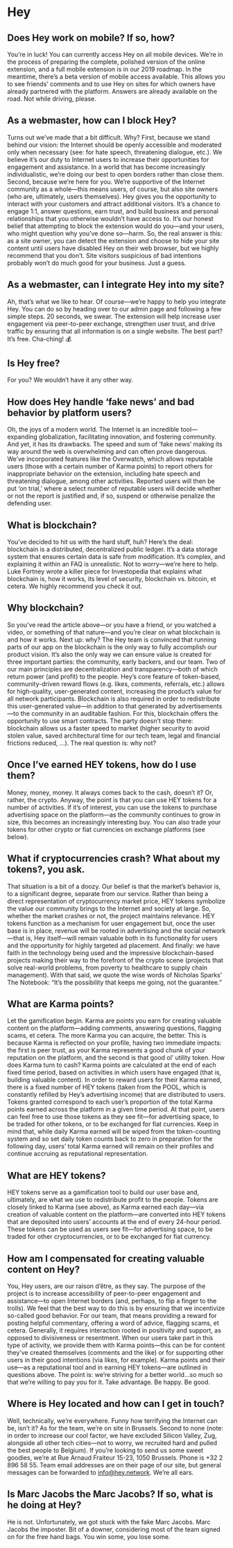 # Hey

## Does Hey work on mobile? If so, how?

You’re in luck! You can currently access Hey on all mobile devices. We’re in the process of preparing the complete, polished version of the online extension, and a full mobile extension is in our 2019 roadmap. In the meantime, there’s a beta version of mobile access available. This allows you to see friends’ comments and to use Hey on sites for which owners have already partnered with the platform. Answers are already available on the road. Not while driving, please.

## **As a webmaster, how can I block Hey?**

Turns out we’ve made that a bit difficult. Why? First, because we stand behind our vision: the Internet should be openly accessible and moderated only when necessary \(see: for hate speech, threatening dialogue, etc.\). We believe it’s our duty to Internet users to increase their opportunities for engagement and assistance. In a world that has become increasingly individualistic, we’re doing our best to open borders rather than close them. Second, because we’re here for you. We’re supportive of the Internet community as a whole—this means users, of course, but also site owners \(who are, ultimately, users themselves\). Hey gives you the opportunity to interact with your customers and attract additional visitors. It’s a chance to engage 1:1, answer questions, earn trust, and build business and personal relationships that you otherwise wouldn’t have access to. It’s our honest belief that attempting to block the extension would do you—and your users, who might question why you’ve done so—harm. So, the real answer is this: as a site owner, you can detect the extension and choose to hide your site content until users have disabled Hey on their web browser, but we highly recommend that you don’t. Site visitors suspicious of bad intentions probably won’t do much good for your business. Just a guess.

## **As a webmaster, can I integrate Hey into my site?**

Ah, that’s what we like to hear. Of course—we’re happy to help you integrate Hey. You can do so by heading over to our admin page and following a few simple steps. 20 seconds, we swear. The extension will help increase user engagement via peer-to-peer exchange, strengthen user trust, and drive traffic by ensuring that all information is on a single website. The best part? It’s free. Cha-ching! 💰

## **Is Hey free?**

For you? We wouldn’t have it any other way.

## **How does Hey handle ‘fake news’ and bad behavior by platform users?**

Oh, the joys of a modern world. The Internet is an incredible tool—expanding globalization, facilitating innovation, and fostering community. And yet, it has its drawbacks. The speed and sum of ‘fake news’ making its way around the web is overwhelming and can often prove dangerous. We’ve incorporated features like the Overwatch, which allows reputable users \(those with a certain number of Karma points\) to report others for inappropriate behavior on the extension, including hate speech and threatening dialogue, among other activities. Reported users will then be put ‘on trial,’ where a select number of reputable users will decide whether or not the report is justified and, if so, suspend or otherwise penalize the defending user.

## **What is blockchain?**

You’ve decided to hit us with the hard stuff, huh? Here’s the deal: blockchain is a distributed, decentralized public ledger. It’s a data storage system that ensures certain data is safe from modification. It’s complex, and explaining it within an FAQ is unrealistic. Not to worry—we’re here to help. Luke Fortney wrote a killer piece for Investopedia that explains what blockchain is, how it works, its level of security, blockchain vs. bitcoin, et cetera. We highly recommend you check it out.

## **Why blockchain?**

So you’ve read the article above—or you have a friend, or you watched a video, or something of that nature—and you’re clear on what blockchain is and how it works. Next up: why? The Hey team is convinced that running parts of our app on the blockchain is the only way to fully accomplish our product vision. It’s also the only way we can ensure value is created for three important parties: the community, early backers, and our team. Two of our main principles are decentralization and transparency—both of which return power \(and profit\) to the people. Hey’s core feature of token-based, community-driven reward flows \(e.g. likes, comments, referrals, etc.\) allows for high-quality, user-generated content, increasing the product’s value for all network participants. Blockchain is also required in order to redistribute this user-generated value—in addition to that generated by advertisements—to the community in an auditable fashion. For this, blockchain offers the opportunity to use smart contracts. The party doesn’t stop there: blockchain allows us a faster speed to market \(higher security to avoid stolen value, saved architectural time for our tech team, legal and financial frictions reduced, …\). The real question is: why not?

## **Once I’ve earned HEY tokens, how do I use them?**

Money, money, money. It always comes back to the cash, doesn’t it? Or, rather, the crypto. Anyway, the point is that you can use HEY tokens for a number of activities. If it’s of interest, you can use the tokens to purchase advertising space on the platform—as the community continues to grow in size, this becomes an increasingly interesting buy. You can also trade your tokens for other crypto or fiat currencies on exchange platforms \(see below\).

## **What if cryptocurrencies crash? What about my tokens?, you ask.**

That situation is a bit of a doozy. Our belief is that the market’s behavior is, to a significant degree, separate from our service. Rather than being a direct representation of cryptocurrency market price, HEY tokens symbolize the value our community brings to the Internet and society at large. So, whether the market crashes or not, the project maintains relevance. HEY tokens function as a mechanism for user engagement but, once the user base is in place, revenue will be rooted in advertising and the social network—that is, Hey itself—will remain valuable both in its functionality for users and the opportunity for highly targeted ad placement. And finally: we have faith in the technology being used and the impressive blockchain-based projects making their way to the forefront of the crypto scene \(projects that solve real-world problems, from poverty to healthcare to supply chain management\). With that said, we quote the wise words of Nicholas Sparks’ The Notebook: “It’s the possibility that keeps me going, not the guarantee.”

## **What are Karma points?**

Let the gamification begin. Karma are points you earn for creating valuable content on the platform—adding comments, answering questions, flagging scams, et cetera. The more Karma you can acquire, the better. This is because Karma is reflected on your profile, having two immediate impacts: the first is peer trust, as your Karma represents a good chunk of your reputation on the platform, and the second is that good ol’ utility token. How does Karma turn to cash? Karma points are calculated at the end of each fixed time period, based on activities in which users have engaged \(that is, building valuable content\). In order to reward users for their Karma earned, there is a fixed number of HEY tokens \(taken from the POOL, which is constantly refilled by Hey’s advertising income\) that are distributed to users. Tokens granted correspond to each user’s proportion of the total Karma points earned across the platform in a given time period. At that point, users can feel free to use those tokens as they see fit—for advertising space, to be traded for other tokens, or to be exchanged for fiat currencies. Keep in mind that, while daily Karma earned will be wiped from the token-counting system and so set daily token counts back to zero in preparation for the following day, users’ total Karma earned will remain on their profiles and continue accruing as reputational representation.

## **What are HEY tokens?**

HEY tokens serve as a gamification tool to build our user base and, ultimately, are what we use to redistribute profit to the people. Tokens are closely linked to Karma \(see above\), as Karma earned each day—via creation of valuable content on the platform—are converted into HEY tokens that are deposited into users’ accounts at the end of every 24-hour period. These tokens can be used as users see fit—for advertising space, to be traded for other cryptocurrencies, or to be exchanged for fiat currency.

## **How am I compensated for creating valuable content on Hey?**

You, Hey users, are our raison d’être, as they say. The purpose of the project is to increase accessibility of peer-to-peer engagement and assistance—to open Internet borders \(and, perhaps, to flip a finger to the trolls\). We feel that the best way to do this is by ensuring that we incentivize so-called good behavior. For our team, that means providing a reward for posting helpful commentary, offering a word of advice, flagging scams, et cetera. Generally, it requires interaction rooted in positivity and support, as opposed to divisiveness or resentment. When our users take part in this type of activity, we provide them with Karma points—this can be for content they’ve created themselves \(comments and the like\) or for supporting other users in their good intentions \(via likes, for example\). Karma points and their use—as a reputational tool and in earning HEY tokens—are outlined in questions above. The point is: we’re striving for a better world...so much so that we’re willing to pay you for it. Take advantage. Be happy. Be good.

## **Where is Hey located and how can I get in touch?**

Well, technically, we’re everywhere. Funny how terrifying the Internet can be, isn’t it? As for the team, we’re on site in Brussels. Second to none \(note: in order to increase our cool factor, we have excluded Silicon Valley, Zug, alongside all other tech cities—not to worry, we recruited hard and pulled the best people to Belgium\). If you’re looking to send us some sweet goodies, we’re at Rue Arnaud Fraiteur 15-23, 1050 Brussels. Phone is +32 2 896 58 55. Team email addresses are on their page of our site, but general messages can be forwarded to info@hey.network. We’re all ears.

## **Is Marc Jacobs the Marc Jacobs? If so, what is he doing at Hey?**

He is not. Unfortunately, we got stuck with the fake Marc Jacobs. Marc Jacobs the imposter. Bit of a downer, considering most of the team signed on for the free hand bags. You win some, you lose some.

